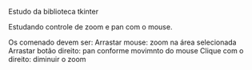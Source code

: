 Estudo da biblioteca tkinter

Estudando controle de zoom e pan com o mouse.

Os comenado devem ser:
Arrastar mouse: zoom na área selecionada
Arrastar botão direito: pan conforme movimnto do mouse
Clique com o direito: diminuir o zoom
